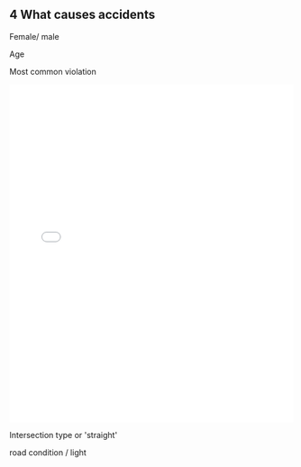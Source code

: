 ## 4 What causes accidents

Female/ male

Age

Most common violation

<iframe src="contents/ViolationType_interactive.html"
    sandbox="allow-same-origin allow-scripts"
    width="100%"
    height="600"
    scrolling="no"
    seamless="seamless"
    frameborder="0">
</iframe>

Intersection type or 'straight'

road condition / light